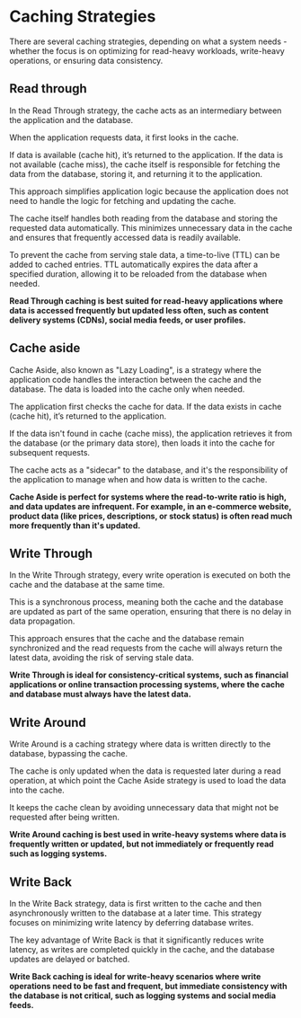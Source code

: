# Caching Strategies

There are several caching strategies, depending on what a system needs - whether the focus is on optimizing for read-heavy workloads, write-heavy operations, or ensuring data consistency.

## Read through

In the Read Through strategy, the cache acts as an intermediary between the application and the database.

When the application requests data, it first looks in the cache.

If data is available (cache hit), it’s returned to the application.
If the data is not available (cache miss), the cache itself is responsible for fetching the data from the database, storing it, and returning it to the application.

This approach simplifies application logic because the application does not need to handle the logic for fetching and updating the cache.

The cache itself handles both reading from the database and storing the requested data automatically. This minimizes unnecessary data in the cache and ensures that frequently accessed data is readily available.

To prevent the cache from serving stale data, a time-to-live (TTL) can be added to cached entries. TTL automatically expires the data after a specified duration, allowing it to be reloaded from the database when needed.

**Read Through caching is best suited for read-heavy applications where data is accessed frequently but updated less often, such as content delivery systems (CDNs), social media feeds, or user profiles.**

## Cache aside

Cache Aside, also known as "Lazy Loading", is a strategy where the application code handles the interaction between the cache and the database. The data is loaded into the cache only when needed.

The application first checks the cache for data. If the data exists in cache (cache hit), it’s returned to the application.

If the data isn't found in cache (cache miss), the application retrieves it from the database (or the primary data store), then loads it into the cache for subsequent requests.

The cache acts as a "sidecar" to the database, and it's the responsibility of the application to manage when and how data is written to the cache.

**Cache Aside is perfect for systems where the read-to-write ratio is high, and data updates are infrequent. For example, in an e-commerce website, product data (like prices, descriptions, or stock status) is often read much more frequently than it's updated.**

## Write Through

In the Write Through strategy, every write operation is executed on both the cache and the database at the same time.

This is a synchronous process, meaning both the cache and the database are updated as part of the same operation, ensuring that there is no delay in data propagation.

This approach ensures that the cache and the database remain synchronized and the read requests from the cache will always return the latest data, avoiding the risk of serving stale data.

**Write Through is ideal for consistency-critical systems, such as financial applications or online transaction processing systems, where the cache and database must always have the latest data.**

## Write Around

Write Around is a caching strategy where data is written directly to the database, bypassing the cache.

The cache is only updated when the data is requested later during a read operation, at which point the Cache Aside strategy is used to load the data into the cache.

It keeps the cache clean by avoiding unnecessary data that might not be requested after being written.

**Write Around caching is best used in write-heavy systems where data is frequently written or updated, but not immediately or frequently read such as logging systems.**

## Write Back

In the Write Back strategy, data is first written to the cache and then asynchronously written to the database at a later time.
This strategy focuses on minimizing write latency by deferring database writes.

The key advantage of Write Back is that it significantly reduces write latency, as writes are completed quickly in the cache, and the database updates are delayed or batched.

**Write Back caching is ideal for write-heavy scenarios where write operations need to be fast and frequent, but immediate consistency with the database is not critical, such as logging systems and social media feeds.**
